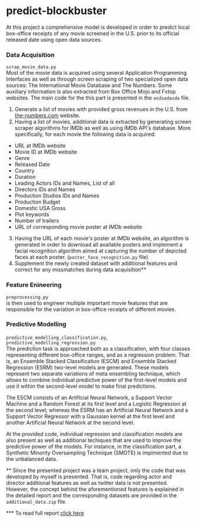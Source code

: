 # predict-blockbuster
At this project a comprehensive model is developed in order to predict local box-office receipts of any movie screened in the U.S. prior to its official released date using open data sources.

### Data Acquisition
`scrap_movie_data.py`  
Most of the movie data is acquired using several Application Programming Interfaces as well as through screen scraping of two specialized open data sources: The International Movie Database and The Numbers. Some auxiliary information is also extracted from Box Office Mojo and Fxtop websites. The main code for the this part is presented in the `asdsadasda` file. 
1. Generate a list of movies with provided gross revenues in the U.S. from [the-numbers.com](http://www.the-numbers.com/movies/letter) website.
2. Having a list of movies, additional data is extracted by generating screen scraper algorithms for IMDb as well as using IMDb API's database. More specifically, for each movie the following data is acquired:
- URL at IMDb website
- Movie ID at IMDb website
- Genre
- Released Date
- Country
- Duration
- Leading Actors IDs and Names, List of all 
- Directors IDs and Names
- Production Studios IDs and Names
- Production Budget  
- Domestic USA Gross
- Plot keywords
- Number of trailers
- URL of corresponding movie poster at IMDb website
3. Having the URL of each movie's poster at IMDb website, an algorithm is generated in order to download all available posters and implement a facial recognition algorithm aimed at capturing the number of depicted faces at each poster. (`poster_face_recognition.py` file)
4. Supplement the newly created dataset with additional features and correct for any missmatches during data acquisition**
### Feature Enineering
`preprocessing.py`  
 is then used to engineer multiple important movie features that are responsible for the variation in box-office receipts of different movies.


### Predictive Modelling
`predictive_modelling_classification.py`, `predictive_modelling_regression.py`  
The prediction task is approached both as a classification, with four classes representing different box-office ranges, and as a regression problem. That is, an Ensemble Stacked Classification (ESCM) and Ensemble Stacked Regression (ESRM) two-level models are generated. These models represent two separate variations of meta ensembling technique, which allows to combine individual predictive power of the first-level models and use it within the second-level model to make final predictions.

The ESCM consists of an Artificial Neural Network, a Support Vector Machine and a Random Forest at its first level and a Logistic Regression at the second level; whereas the ESRM has an Artificial Neural Network and a Support Vector Regressor with a Gaussian kernel at the first level and another Artificial Neural Network at the second level.

At the provided code, individual regression and classification models are also present as well as additional techiques that are used to improve the predictive power of the models. For instance, in the classification part, a Synthetic Minority Oversampling Technique (SMOTE) is implmented due to the unbalanced data.


** Since the presented project was a team project, only the code that was developed by myself is presented. That is, code regarding actor and director additional features as well as twitter data is not presented. However, the concept behind the aforementioned features is explained in the detailed report and the corresponding datasets are provided in the `additional_data.zip` file.

*** To read full report [click here](http://www.andreasgeorgopoulos.com/predict-blockbuster/)
